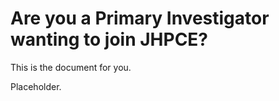 # Are you a Primary Investigator wanting to join JHPCE?

This is the document for you.

Placeholder.